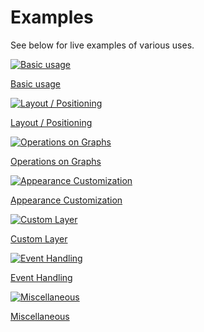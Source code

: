 # Examples

See below for live examples of various uses.

<div class="example-list">
<div class="example-item">

[![Basic usage](/examples/basic.png)](./basic)

[Basic usage](./basic)

</div>
<div class="example-item">

[![Layout / Positioning](/examples/layout.png)](./layout)

[Layout / Positioning](./layout)

</div>
<div class="example-item">

[![Operations on Graphs](/examples/operation.png)](./operation)

[Operations on Graphs](./operation)

</div>
<div class="example-item">

[![Appearance Customization](/examples/appearance.png)](./appearance)

[Appearance Customization](./appearance)

</div>
<div class="example-item">

[![Custom Layer](/examples/layer.png)](./layer)

[Custom Layer](./layer)

</div>
<div class="example-item">

[![Event Handling](/examples/event.png)](./event)

[Event Handling](./event)

</div>
<div class="example-item">

[![Miscellaneous](/examples/misc.png)](./misc)

[Miscellaneous](./misc)

</div>
</div>
